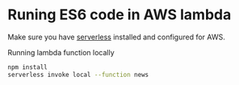 # Runing ES6 code in AWS lambda #

Make sure you have [serverless](https://serverless.com/framework/docs/providers/aws/guide/installation/) installed and configured for AWS. 

Running lambda function locally
```bash
npm install
serverless invoke local --function news
```
